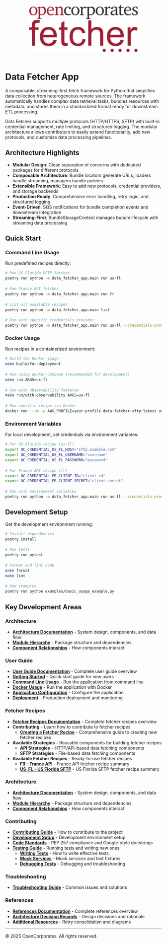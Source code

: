 <div align="center">
  <img src="assets/OC_Fetcher_Logo_New.svg" alt="Data Fetcher Logo" width="350" style="margin-bottom: 20px;">
</div>

# Data Fetcher App

A composable, streaming-first fetch framework for Python that simplifies data collection from heterogeneous remote sources. The framework automatically handles complex data retrieval tasks, bundles resources with metadata, and stores them in a standardized format ready for downstream ETL processing.

Data Fetcher supports multiple protocols (HTTP/HTTPS, SFTP) with built-in credential management, rate limiting, and structured logging. The modular architecture allows contributors to easily extend functionality, add new protocols, and customize data processing pipelines.

## Architecture Highlights

- **Modular Design**: Clean separation of concerns with dedicated packages for different protocols
- **Composable Architecture**: Bundle locators generate URLs, loaders handle streaming, managers handle policies
- **Extensible Framework**: Easy to add new protocols, credential providers, and storage backends
- **Production Ready**: Comprehensive error handling, retry logic, and structured logging
- **Event-Driven**: SQS notifications for bundle completion events and downstream integration
- **Streaming-First**: BundleStorageContext manages bundle lifecycle with streaming data processing

## Quick Start

### Command Line Usage

Run predefined recipes directly:

```bash
# Run US Florida SFTP fetcher
poetry run python -m data_fetcher_app.main run us-fl

# Run France API fetcher
poetry run python -m data_fetcher_app.main run fr

# List all available recipes
poetry run python -m data_fetcher_app.main list

# Run with specific credentials provider
poetry run python -m data_fetcher_app.main run us-fl --credentials-provider aws
```

### Docker Usage

Run recipes in a containerized environment:

```bash
# Build the Docker image
make build/for-deployment

# Run using docker-compose (recommended for development)
make run ARGS=us-fl

# Run with observability features
make run/with-observability ARGS=us-fl

# Run specific recipe via Docker
docker run --rm -e AWS_PROFILE=your-profile data-fetcher-sftp:latest us-fl
```

### Environment Variables

For local development, set credentials via environment variables:

```bash
# For US Florida recipe (us-fl)
export OC_CREDENTIAL_US_FL_HOST="sftp.example.com"
export OC_CREDENTIAL_US_FL_USERNAME="username"
export OC_CREDENTIAL_US_FL_PASSWORD="password"

# For France API recipe (fr)
export OC_CREDENTIAL_FR_CLIENT_ID="client-id"
export OC_CREDENTIAL_FR_CLIENT_SECRET="client-secret"

# Run with environment variables
poetry run python -m data_fetcher_app.main run us-fl --credentials-provider env
```

## Development Setup

Get the development environment running:

```bash
# Install dependencies
poetry install

# Run tests
poetry run pytest

# Format and lint code
make format
make lint

# Run examples
poetry run python examples/basic_usage_example.py
```

## Key Development Areas

### Architecture
- **[Architecture Documentation](architecture/README.md)** - System design, components, and data flow
- **[Module Hierarchy](architecture/overview/README.md)** - Package structure and dependencies
- **[Component Relationships](architecture/overview/README.md)** - How components interact

### User Guide
- **[User Guide Documentation](user_guide/README.md)** - Complete user guide overview
- **[Getting Started](user_guide/getting_started.md)** - Quick start guide for new users
- **[Command Line Usage](user_guide/command_line_usage.md)** - Run the application from command line
- **[Docker Usage](user_guide/docker_usage.md)** - Run the application with Docker
- **[Application Configuration](user_guide/application_configuration.md)** - Configure the application
- **[Deployment](deployment/overview.md)** - Production deployment and monitoring

### Fetcher Recipes
- **[Fetcher Recipes Documentation](configurations/README.md)** - Complete fetcher recipes overview
- **Contributing** - Learn how to contribute to fetcher recipes
  - **[Creating a Fetcher Recipe](configurations/creating_a_recipe.md)** - Comprehensive guide to creating new fetcher recipes
- **Available Strategies** - Reusable components for building fetcher recipes
  - **API Strategies** - HTTP/API-based data fetching components
  - **SFTP Strategies** - File-based data fetching components
- **Available Fetcher Recipes** - Ready-to-use fetcher recipes
  - **[FR - France API](configurations/fr_api.md)** - France API fetcher recipe summary
  - **[US_FL - US Florida SFTP](configurations/us_fl_sftp.md)** - US Florida SFTP fetcher recipe summary

### Architecture
- **[Architecture Documentation](architecture/README.md)** - System design, components, and data flow
- **[Module Hierarchy](architecture/overview/README.md)** - Package structure and dependencies
- **[Component Relationships](architecture/overview/README.md)** - How components interact

### Contributing
- **[Contributing Guide](contributing/contributing_guide.md)** - How to contribute to the project
- **[Development Setup](contributing/development_setup.md)** - Development environment setup
- **[Code Standards](contributing/code_standards.md)** - PEP 257 compliance and Google-style docstrings
- **[Testing Guide](testing/overview.md)** - Running tests and writing new ones
  - **[Writing Tests](testing/writing_tests.md)** - How to write effective tests
  - **[Mock Services](testing/mock_services.md)** - Mock services and test fixtures
  - **[Debugging Tests](testing/debugging_tests.md)** - Debugging and troubleshooting
### Troubleshooting
- **[Troubleshooting Guide](troubleshooting/troubleshooting_guide.md)** - Common issues and solutions

### References
- **[References Documentation](references/README.md)** - Complete references overview
- **[Architecture Decision Records](adr/README.md)** - Design decisions and rationale
- **[Additional Resources](references/README.md)** - Retry consolidation and diagrams

---

© 2025 OpenCorporates. All rights reserved.
